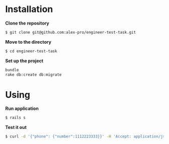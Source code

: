 # Installation

**Clone the repository**
```sh
$ git clone git@github.com:alex-pro/engineer-test-task.git
```

**Move to the directory**
```sh
$ cd engineer-test-task
```

**Set up the project**
```sh
bundle
rake db:create db:migrate
```

# Using

**Run application**
```sh
$ rails s
```

**Test it out**
```sh
$ curl -d '{"phone": {"number":1112223333}}' -H 'Accept: application/json' -H 'Content-Type: application/json' -X POST 'http://localhost:3000/phones'
```
